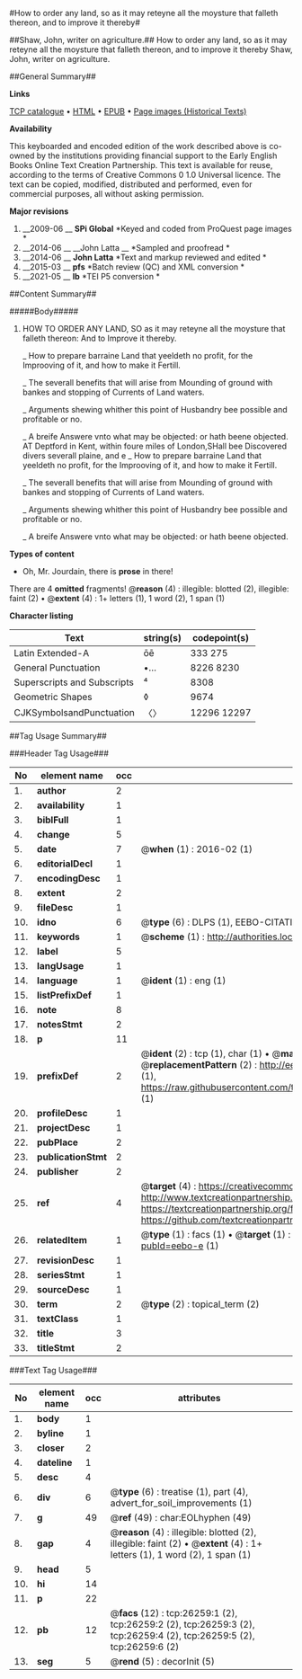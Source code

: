 #How to order any land, so as it may reteyne all the moysture that falleth thereon, and to improve it thereby#

##Shaw, John, writer on agriculture.##
How to order any land, so as it may reteyne all the moysture that falleth thereon, and to improve it thereby
Shaw, John, writer on agriculture.

##General Summary##

**Links**

[TCP catalogue](http://www.ota.ox.ac.uk/tcp/)  • 
[HTML](http://tei.it.ox.ac.uk/tcp/Texts-HTML/free/A12/A12086.html)  • 
[EPUB](http://tei.it.ox.ac.uk/tcp/Texts-EPUB/free/A12/A12086.epub) • 
[Page images (Historical Texts)](https://historicaltexts.jisc.ac.uk/eebo-23111739e)

**Availability**

This keyboarded and encoded edition of the work described above is co-owned by the
    institutions providing financial support to the Early English Books Online Text Creation
    Partnership. This text is available for reuse, according to the terms of  Creative Commons 0 1.0 Universal
    licence. The text can be copied, modified, distributed and performed, even for commercial
    purposes, all without asking permission.

**Major revisions**

1. __2009-06 __ __SPi Global__ *Keyed and coded from ProQuest page images *
1. __2014-06 __ __John Latta __ *Sampled and proofread *
1. __2014-06 __ __John Latta__ *Text and markup reviewed and edited *
1. __2015-03 __ __pfs__ *Batch review (QC) and XML conversion *
1. __2021-05 __ __lb__ *TEI P5 conversion *

##Content Summary##

#####Body#####

1. HOW TO ORDER ANY LAND, SO as it may reteyne all the moysture that falleth thereon: And to Improve it thereby.

    _ How to prepare barraine Land that yeeldeth no profit, for the Improoving of it, and how to make it Fertill.

    _ The severall benefits that will arise from Mounding of ground with bankes and stopping of Currents of Land waters.

    _ Arguments shewing whither this point of Husbandry bee possible and profitable or no.

    _ A breife Answere vnto what may be objected: or hath beene objected.
AT Deptford in Kent, within foure miles of London,SHall bee Discovered divers severall plaine, and e
    _ How to prepare barraine Land that yeeldeth no profit, for the Improoving of it, and how to make it Fertill.

    _ The severall benefits that will arise from Mounding of ground with bankes and stopping of Currents of Land waters.

    _ Arguments shewing whither this point of Husbandry bee possible and profitable or no.

    _ A breife Answere vnto what may be objected: or hath beene objected.

**Types of content**

  * Oh, Mr. Jourdain, there is **prose** in there!

There are 4 **omitted** fragments! 
 @__reason__ (4) : illegible: blotted (2), illegible: faint (2)  •  @__extent__ (4) : 1+ letters (1), 1 word (2), 1 span (1)

**Character listing**


|Text|string(s)|codepoint(s)|
|---|---|---|
|Latin Extended-A|ōē|333 275|
|General Punctuation|•…|8226 8230|
|Superscripts             and Subscripts|⁴|8308|
|Geometric Shapes|◊|9674|
|CJKSymbolsandPunctuation|〈〉|12296 12297|

##Tag Usage Summary##

###Header Tag Usage###

|No|element name|occ|attributes|
|---|---|---|---|
|1.|__author__|2||
|2.|__availability__|1||
|3.|__biblFull__|1||
|4.|__change__|5||
|5.|__date__|7| @__when__ (1) : 2016-02 (1)|
|6.|__editorialDecl__|1||
|7.|__encodingDesc__|1||
|8.|__extent__|2||
|9.|__fileDesc__|1||
|10.|__idno__|6| @__type__ (6) : DLPS (1), EEBO-CITATION (1), VID (1), EEBO-PROQUEST (1), STC (2)|
|11.|__keywords__|1| @__scheme__ (1) : http://authorities.loc.gov/ (1)|
|12.|__label__|5||
|13.|__langUsage__|1||
|14.|__language__|1| @__ident__ (1) : eng (1)|
|15.|__listPrefixDef__|1||
|16.|__note__|8||
|17.|__notesStmt__|2||
|18.|__p__|11||
|19.|__prefixDef__|2| @__ident__ (2) : tcp (1), char (1)  •  @__matchPattern__ (2) : ([0-9\-]+):([0-9IVX]+) (1), (.+) (1)  •  @__replacementPattern__ (2) : http://eebo.chadwyck.com/downloadtiff?vid=$1&page=$2 (1), https://raw.githubusercontent.com/textcreationpartnership/Texts/master/tcpchars.xml#$1 (1)|
|20.|__profileDesc__|1||
|21.|__projectDesc__|1||
|22.|__pubPlace__|2||
|23.|__publicationStmt__|2||
|24.|__publisher__|2||
|25.|__ref__|4| @__target__ (4) : https://creativecommons.org/publicdomain/zero/1.0/ (1), http://www.textcreationpartnership.org/docs/. (1), https://textcreationpartnership.org/faq/#faq05 (1), https://github.com/textcreationpartnership (1)|
|26.|__relatedItem__|1| @__type__ (1) : facs (1)  •  @__target__ (1) : https://data.historicaltexts.jisc.ac.uk/view?pubId=eebo-e (1)|
|27.|__revisionDesc__|1||
|28.|__seriesStmt__|1||
|29.|__sourceDesc__|1||
|30.|__term__|2| @__type__ (2) : topical_term (2)|
|31.|__textClass__|1||
|32.|__title__|3||
|33.|__titleStmt__|2||


###Text Tag Usage###

|No|element name|occ|attributes|
|---|---|---|---|
|1.|__body__|1||
|2.|__byline__|1||
|3.|__closer__|2||
|4.|__dateline__|1||
|5.|__desc__|4||
|6.|__div__|6| @__type__ (6) : treatise (1), part (4), advert_for_soil_improvements (1)|
|7.|__g__|49| @__ref__ (49) : char:EOLhyphen (49)|
|8.|__gap__|4| @__reason__ (4) : illegible: blotted (2), illegible: faint (2)  •  @__extent__ (4) : 1+ letters (1), 1 word (2), 1 span (1)|
|9.|__head__|5||
|10.|__hi__|14||
|11.|__p__|22||
|12.|__pb__|12| @__facs__ (12) : tcp:26259:1 (2), tcp:26259:2 (2), tcp:26259:3 (2), tcp:26259:4 (2), tcp:26259:5 (2), tcp:26259:6 (2)|
|13.|__seg__|5| @__rend__ (5) : decorInit (5)|
